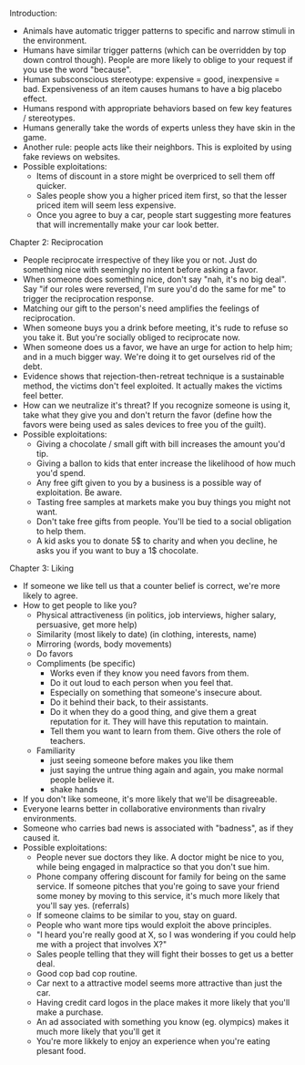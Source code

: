 
Introduction:
- Animals have automatic trigger patterns to specific and narrow stimuli in the environment.
- Humans have similar trigger patterns (which can be overridden by top down control though). People are more likely to oblige to your request if you use the word "because". 
- Human subsconscious stereotype: expensive = good, inexpensive = bad. Expensiveness of an item causes humans to have a big placebo effect.
- Humans respond with appropriate behaviors based on few key features / stereotypes.
- Humans generally take the words of experts unless they have skin in the game. 
- Another rule: people acts like their neighbors. This is exploited by using fake reviews on websites.
- Possible exploitations:
	- Items of discount in a store might be overpriced to sell them off quicker.
	- Sales people show you a higher priced item first, so that the lesser priced item will seem less expensive.
	- Once you agree to buy a car, people start suggesting more features that will incrementally make your car look better.

Chapter 2: Reciprocation
- People reciprocate irrespective of they like you or not. Just do something nice with seemingly no intent before asking a favor. 
- When someone does something nice, don't say "nah, it's no big deal". Say "if our roles were reversed, I'm sure you'd do the same for me" to trigger the reciprocation response.
- Matching our gift to the person's need amplifies the feelings of reciprocation.
- When someone buys you a drink before meeting, it's rude to refuse so you take it. But you're socially obliged to reciprocate now. 
- When someone does us a favor, we have an urge for action to help him; and in a much bigger way. We're doing it to get ourselves rid of the debt.  
- Evidence shows that rejection-then-retreat technique is a sustainable method, the victims don't feel exploited. It actually makes the victims feel better.
- How can we neutralize it's threat? If you recognize someone is using it, take what they give you and don't return the favor (define how the favors were being used as sales devices to free you of the guilt).
- Possible exploitations:
	- Giving a chocolate / small gift with bill increases the amount you'd tip.
	- Giving a ballon to kids that enter increase the likelihood of how much you'd spend. 
	- Any free gift given to you by a business is a possible way of exploitation. Be aware.
	- Tasting free samples at markets make you buy things you might not want. 
	- Don't take free gifts from people. You'll be tied to a social obligation to help them.
	- A kid asks you to donate 5$ to charity and when you decline, he asks you if you want to buy a 1$ chocolate. 

Chapter 3: Liking
- If someone we like tell us that a counter belief is correct, we're more likely to agree. 
- How to get people to like you? 
	- Physical attractiveness (in politics, job interviews, higher salary, persuasive, get more help)
	- Similarity (most likely to date) (in clothing, interests, name)
	- Mirroring (words, body movements)
	- Do favors
	- Compliments (be specific)
		- Works even if they know you need favors from them. 
		- Do it out loud to each person when you feel that. 
		- Especially on something that someone's insecure about.
		- Do it behind their back, to their assistants.
		- Do it when they do a good thing, and give them a great reputation for it. They will have this reputation to maintain. 
		- Tell them you want to learn from them. Give others the role of teachers.
	- Familiarity
		- just seeing someone before makes you like them
		- just saying the untrue thing again and again, you make normal people believe it.
		- shake hands
- If you don't like someone, it's more likely that we'll be disagreeable. 
- Everyone learns better in collaborative environments than rivalry environments. 
- Someone who carries bad news is associated with "badness", as if they caused it.
- Possible exploitations:
	- People never sue doctors they like. A doctor might be nice to you, while being engaged in malpractice so that you don't sue him.
	- Phone company offering discount for family for being on the same service. If someone pitches that you're going to save your friend some money by moving to this service, it's much more likely that you'll say yes. (referrals)
	- If someone claims to be similar to you, stay on guard. 
	- People who want more tips would exploit the above principles. 
	- "I heard you're really good at X, so I was wondering if you could help me with a project that involves X?"
	- Sales people telling that they will fight their bosses to get us a better deal.
	- Good cop bad cop routine.
	- Car next to a attractive model seems more attractive than just the car.
	- Having credit card logos in the place makes it more likely that you'll make a purchase.
	- An ad associated with something you know (eg. olympics) makes it much more likely that you'll get it
	- You're more likkely to enjoy an experience when you're eating plesant food. 






























